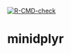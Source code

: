 <!-- badges: start -->
  [![R-CMD-check](https://github.com/ShannonDing7/minidplyr/actions/workflows/R-CMD-check.yaml/badge.svg)](https://github.com/ShannonDing7/minidplyr/actions/workflows/R-CMD-check.yaml)
  <!-- badges: end -->
# minidplyr